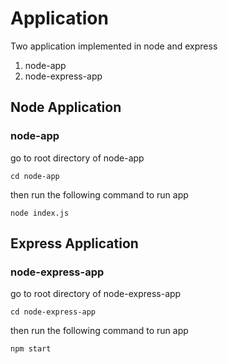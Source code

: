 # Application
Two application implemented in node and express
1. node-app
2. node-express-app

## Node Application
### node-app
go to root directory of node-app

`cd node-app`

then run the following command to run app

`node index.js`

## Express Application
### node-express-app
go to root directory of node-express-app

`cd node-express-app`

then run the following command to run app

`npm start`